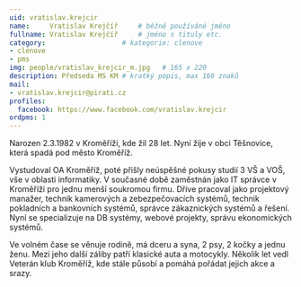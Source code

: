 ```yaml
---
uid: vratislav.krejcir
name:     Vratislav Krejčíř  	# běžně používáné jméno
fullname: Vratislav Krejčíř  	# jméno s tituly etc.
category:                   # kategorie: clenove
- clenove
- pms
img: people/vratislav_krejcir_m.jpg   # 165 x 220
description: Předseda MS KM # kratký popis, max 160 znaků
mail:
- vratislav.krejcir@pirati.cz
profiles:
  facebook: https://www.facebook.com/vratislav.krejcir
ordpms: 1
---
```


Narozen 2.3.1982 v Kroměříži, kde žil 28 let. Nyní žije v obci Těšnovice, která spadá pod město Kroměříž. 

Vystudoval OA Kroměříž, poté přišly neúspěšné pokusy studií 3 VŠ a VOŠ, vše v oblasti informatiky. V současné době zaměstnán jako IT správce v Kroměříži pro jednu menší soukromou firmu. Dříve pracoval jako projektový manažer, technik kamerových a zebezpečovacích systémů, technik pokladních a bankovních systémů, správce zákaznických systémů a řešení. Nyní se specializuje na DB systémy, webové projekty, správu ekonomických systémů.

Ve volném čase se věnuje rodině, má dceru a syna, 2 psy, 2 kočky a jednu ženu. Mezi jeho další záliby patří klasické auta a motocykly. Několik let vedl Veterán klub Kroměříž, kde stále působí a pomáhá pořádat jejich akce a srazy.
